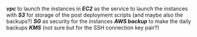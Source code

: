 ***vpc*** to launch the instances in
***EC2*** as the service to launch the instances with
***S3*** for storage of the post deployment scripts (and maybe also the backups?)
***SG*** as security for the instances
***AWS backup*** to make the daily backups
***KMS*** (not sure but for the SSH connection key pair?)